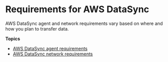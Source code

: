 # Requirements for AWS DataSync<a name="requirements"></a>

AWS DataSync agent and network requirements vary based on where and how you plan to transfer data\.

**Topics**
+ [AWS DataSync agent requirements](agent-requirements.md)
+ [AWS DataSync network requirements](datasync-network.md)